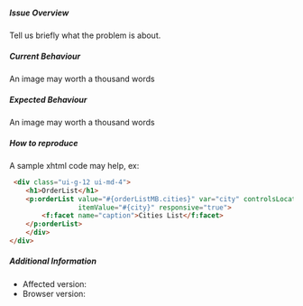##### Issue Overview

Tell us briefly what the problem is about.

##### Current Behaviour

An image may worth a thousand words

##### Expected Behaviour

An image may worth a thousand words


##### How to reproduce  

A sample xhtml code may help, ex:

```html
 <div class="ui-g-12 ui-md-4">
    <h1>OrderList</h1>
    <p:orderList value="#{orderListMB.cities}" var="city" controlsLocation="left" itemLabel="#{city}"
                 itemValue="#{city}" responsive="true">
        <f:facet name="caption">Cities List</f:facet>
    </p:orderList>
    </div>
</div>
```

##### Additional Information

* Affected version:  
* Browser version: 